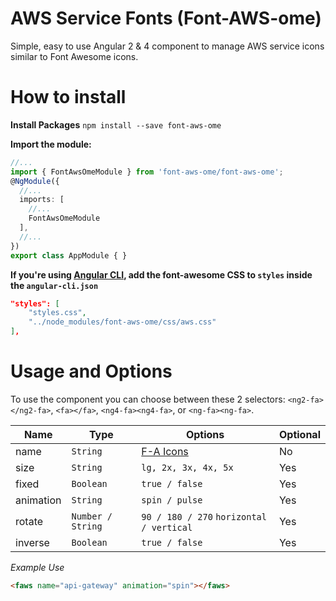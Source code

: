 # AWS Service Fonts (Font-AWS-ome)
Simple, easy to use Angular 2 & 4 component to manage AWS service icons similar to Font Awesome icons.

# How to install

**Install Packages**
`npm install --save font-aws-ome`

**Import the module:**
```typescript
//...
import { FontAwsOmeModule } from 'font-aws-ome/font-aws-ome';
@NgModule({
  //...
  imports: [
    //...
    FontAwsOmeModule
  ],
  //...
})
export class AppModule { }
```

**If you're using [Angular CLI](https://github.com/angular/angular-cli), add the font-awesome CSS to `styles` inside the `angular-cli.json`**
```json
"styles": [
    "styles.css",
    "../node_modules/font-aws-ome/css/aws.css"
],
```

# Usage and Options
To use the component you can choose between these 2 selectors: `<ng2-fa></ng2-fa>`, `<fa></fa>`, `<ng4-fa><ng4-fa>`, or `<ng-fa><ng-fa>`.

Name      | Type               | Options                                   | Optional
---       | ---                | ---                                       | ---
name      | `String`           | [F-A Icons](http://fontawesome.io/icons/) | No
size      | `String`           | `lg, 2x, 3x, 4x, 5x`                      | Yes
fixed     | `Boolean`          | `true / false`                            | Yes
animation |  `String`          | `spin / pulse`                            | Yes
rotate    |  `Number / String` | `90 / 180 / 270` `horizontal / vertical`  | Yes
inverse   |  `Boolean`         | `true / false`                            | Yes

*Example Use*
```html
<faws name="api-gateway" animation="spin"></faws>
```
